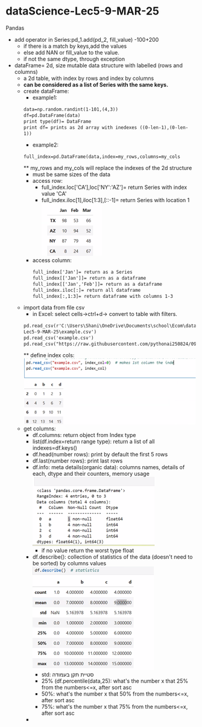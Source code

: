# dataScience-Lec5-9-MAR-25
Pandas
* add operator in Series:pd_1.add(pd_2, fill_value) -100+200
  * if there is a match by keys,add the values
  * else add NAN or fill_value to the value.
  * if not the same dtype, through exception
* dataFrame= 2d, size mutable data structure with labelled (rows and columns)
  * a 2d table, with index by rows and index by columns
  * **can be considered as a list of Series with the same keys.**
  * create dataFrame:
    * example1:
    ```
    data=np.random.randint(1-101,(4,3))
    df=pd.DataFrame(data)
    print type(df)= DataFrame
    print df= prints as 2d array with inedexes ((0-len-1),(0-len-1))
    ```
    * example2:
    ```
    full_index=pd.DataFrame(data,index=my_rows,columns=my_cols
    ```
    ** my_rows and my_cols will replace the indexes of the 2d structure
    * must be same sizes of the data
    * access row:
      * full_index.loc['CA'],loc['NY':'AZ']= return Series with index value 'CA'
      * full_index.iloc[1],iloc[1:3],[::-1]= return Series with location 1
      ![img.png](img.png)
    * access column: 
      ```
      full_index['Jan']= return as a Series
      full_index[['Jan']]= return as a dataframe
      full_index[['Jan','Feb']]= return as a dataframe
      full_index.iloc[:]= return all dataframe
      full_index[:,1:3]= return dataframe with columns 1-3
      ```
  * import data from file csv
    * in Excel: select cells->ctrl+d-> convert to table with filters.
    ```
    pd.read_csv(r'C:\Users\Shani\OneDrive\Documents\school\Ecom\dataScience\dataScience-Lec5-9-MAR-25\example.csv')
    pd.read_csv('example.csv')
    pd.read_csv("https://raw.githubusercontent.com/pythonai250824/09.03.2025/main/example.csv")
    ```
    ** define index cols:
   ![img_1.png](img_1.png)
  * get columns:
    * df.columns: return object from Index type
    * list(df.index=return range type): return a list of all indexes=df.keys()
    * df.head(number rows): print by default the first 5 rows
    * df.last(number rows): print last rows
    * df.info: meta details(organic data): columns names, details of each, dtype and their counters, memory usage
    ![img_2.png](img_2.png)
      * if no value return the worst type float
    * df.describe(): collection of statistics of the data (doesn't need to be sorted) by columns values  
    ![img_3.png](img_3.png)
      * std: סטיית תקן בעמודה
      * 25% (df.percentile(data,25): what's the number x that 25% from the numbers<=x, after sort asc
      * 50%: what's the number x that 50% from the numbers<=x, after sort asc
      * 75%: what's the number x that 75% from the numbers<=x, after sort asc
    * 